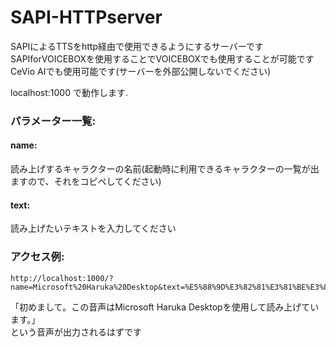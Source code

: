 # SAPI-HTTPserver
SAPIによるTTSをhttp経由で使用できるようにするサーバーです  
SAPIforVOICEBOXを使用することでVOICEBOXでも使用することが可能です  
CeVio AIでも使用可能です(サーバーを外部公開しないでください)    

localhost:1000 で動作します.  

### パラメーター一覧:

#### name:
読み上げするキャラクターの名前(起動時に利用できるキャラクターの一覧が出ますので、それをコピペしてください)  

#### text:
読み上げたいテキストを入力してください

### アクセス例:
```
http://localhost:1000/?name=Microsoft%20Haruka%20Desktop&text=%E5%88%9D%E3%82%81%E3%81%BE%E3%81%97%E3%81%A6%E3%80%82%E3%81%93%E3%81%AE%E9%9F%B3%E5%A3%B0%E3%81%AFMicrosoft%2520Haruka%2520Desktop%E3%82%92%E4%BD%BF%E7%94%A8%E3%81%97%E3%81%A6%E8%AA%AD%E3%81%BF%E4%B8%8A%E3%81%92%E3%81%A6%E3%81%84%E3%81%BE%E3%81%99%E3%80%82
```
「初めまして。この音声はMicrosoft Haruka Desktopを使用して読み上げています。」  
という音声が出力されるはずです  
